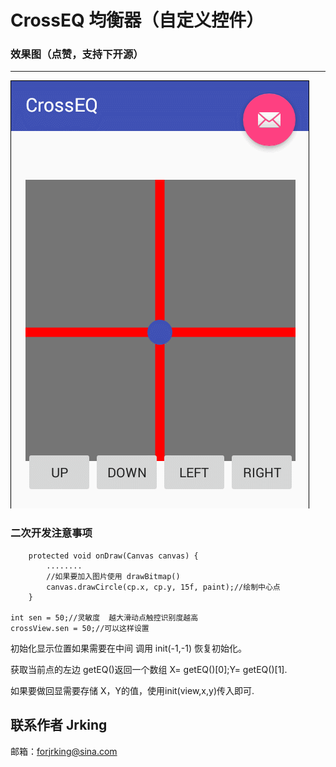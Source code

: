 # CrossEQ 均衡器（自定义控件）

### 效果图（点赞，支持下开源）
***
![png1.png](https://github.com/forJrking/CrossEQ/blob/master/11.gif)


### 二次开发注意事项
        protected void onDraw(Canvas canvas) {
            ........
            //如果要加入图片使用 drawBitmap()
            canvas.drawCircle(cp.x, cp.y, 15f, paint);//绘制中心点
        }

	int sen = 50;//灵敏度  越大滑动点触控识别度越高
	crossView.sen = 50;//可以这样设置

初始化显示位置如果需要在中间 调用 init(-1,-1)  恢复初始化。

获取当前点的左边 getEQ()返回一个数组 X= getEQ()[0];Y=  getEQ()[1].

如果要做回显需要存储 X，Y的值，使用init(view,x,y)传入即可.

## 联系作者 Jrking
邮箱：forjrking@sina.com
